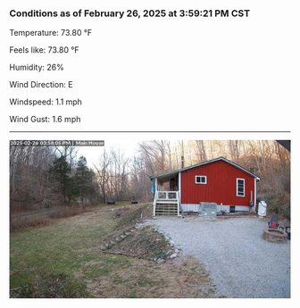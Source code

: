 ### Conditions as of February 26, 2025 at 3:59:21 PM CST 

Temperature: 73.80 &deg;F

Feels like: 73.80 &deg;F

Humidity: 26%

Wind Direction: E

Windspeed: 1.1 mph

Wind Gust: 1.6 mph

---

<img src="./images/latest.jpeg"/>


